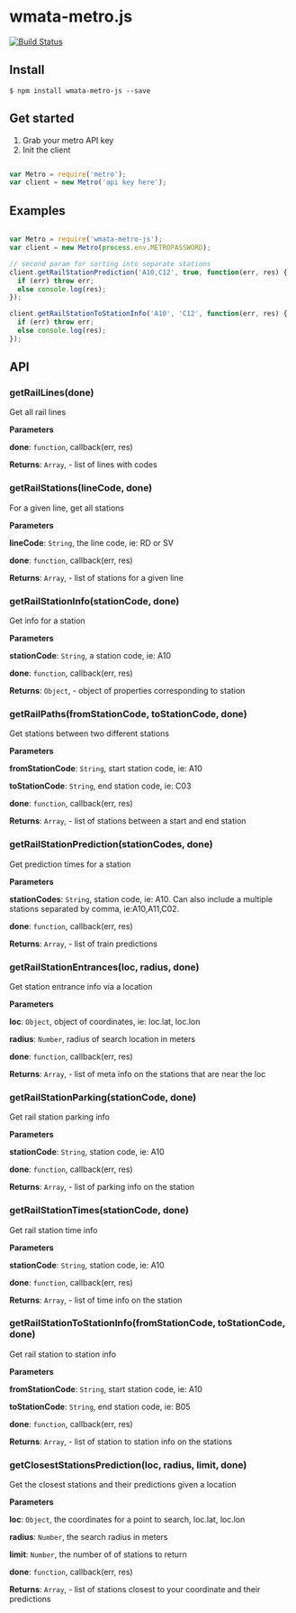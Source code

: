 # wmata-metro.js

[![Build Status](https://travis-ci.org/jacksongeller/wmata-metro.js.svg)](https://travis-ci.org/jacksongeller/wmata-metro.js)

## Install
`$ npm install wmata-metro-js --save`



## Get started

1. Grab your metro API key
2. Init the client

```js 

var Metro = require('metro');
var client = new Metro('api key here');
```


## Examples

```js

var Metro = require('wmata-metro-js');
var client = new Metro(process.env.METROPASSWORD);

// second param for sorting into separate stations
client.getRailStationPrediction('A10,C12', true, function(err, res) {
  if (err) throw err;
  else console.log(res);
});

client.getRailStationToStationInfo('A10', 'C12', function(err, res) {
  if (err) throw err;
  else console.log(res);
});
```


## API

### getRailLines(done) 

Get all rail lines

**Parameters**

**done**: `function`, callback(err, res)

**Returns**: `Array`, - list of lines with codes


### getRailStations(lineCode, done) 

For a given line, get all stations

**Parameters**

**lineCode**: `String`, the line code, ie: RD or SV

**done**: `function`, callback(err, res)

**Returns**: `Array`, - list of stations for a given line


### getRailStationInfo(stationCode, done) 

Get info for a station

**Parameters**

**stationCode**: `String`, a station code, ie: A10

**done**: `function`, callback(err, res)

**Returns**: `Object`, - object of properties corresponding to station


### getRailPaths(fromStationCode, toStationCode, done) 

Get stations between two different stations

**Parameters**

**fromStationCode**: `String`, start station code, ie: A10

**toStationCode**: `String`, end station code, ie: C03

**done**: `function`, callback(err, res)

**Returns**: `Array`, - list of stations between a start and end station


### getRailStationPrediction(stationCodes, done) 

Get prediction times for a station

**Parameters**

**stationCodes**: `String`, station code, ie: A10. Can also include a multiple stations separated by comma, ie:A10,A11,C02.

**done**: `function`, callback(err, res)

**Returns**: `Array`, - list of train predictions


### getRailStationEntrances(loc, radius, done) 

Get station entrance info via a location

**Parameters**

**loc**: `Object`, object of coordinates, ie: loc.lat, loc.lon

**radius**: `Number`, radius of search location in meters

**done**: `function`, callback(err, res)

**Returns**: `Array`, - list of meta info on the stations that are near the loc


### getRailStationParking(stationCode, done) 

Get rail station parking info

**Parameters**

**stationCode**: `String`, station code, ie: A10

**done**: `function`, callback(err, res)

**Returns**: `Array`, - list of parking info on the station


### getRailStationTimes(stationCode, done) 

Get rail station time info

**Parameters**

**stationCode**: `String`, station code, ie: A10

**done**: `function`, callback(err, res)

**Returns**: `Array`, - list of time info on the station


### getRailStationToStationInfo(fromStationCode, toStationCode, done) 

Get rail station to station info

**Parameters**

**fromStationCode**: `String`, start station code, ie: A10

**toStationCode**: `String`, end station code, ie: B05

**done**: `function`, callback(err, res)

**Returns**: `Array`, - list of station to station info on the stations


### getClosestStationsPrediction(loc, radius, limit, done) 

Get the closest stations and their predictions given a location

**Parameters**

**loc**: `Object`, the coordinates for a point to search, loc.lat, loc.lon

**radius**: `Number`, the search radius in meters

**limit**: `Number`, the number of of stations to return

**done**: `function`, callback(err, res)

**Returns**: `Array`, - list of stations closest to your coordinate and their predictions